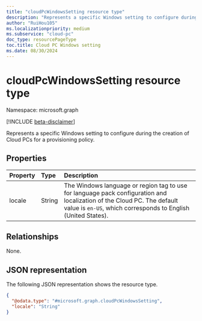 ```yaml
---
title: "cloudPcWindowsSetting resource type"
description: "Represents a specific Windows setting to configure during the creation of Cloud PCs for a provisioning policy."
author: "RuiHou105"
ms.localizationpriority: medium
ms.subservice: "cloud-pc"
doc_type: resourcePageType
toc.title: Cloud PC Windows setting
ms.date: 08/30/2024
---
```


# cloudPcWindowsSetting resource type

Namespace: microsoft.graph

[!INCLUDE [beta-disclaimer](../../includes/beta-disclaimer.md)]

Represents a specific Windows setting to configure during the creation of Cloud PCs for a provisioning policy.

## Properties

|Property|Type|Description|
|:---|:---|:---|
|locale|String|The Windows language or region tag to use for language pack configuration and localization of the Cloud PC. The default value is `en-US`, which corresponds to English (United States).|

## Relationships

None.

## JSON representation

The following JSON representation shows the resource type.

<!-- {
  "blockType": "resource",
  "@odata.type": "microsoft.graph.cloudPcWindowsSetting"
}
-->

``` json
{
  "@odata.type": "#microsoft.graph.cloudPcWindowsSetting",
  "locale": "String"
}
```
